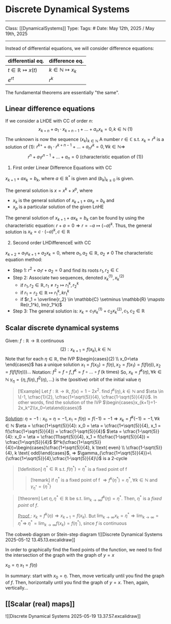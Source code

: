 # Discrete Dynamical Systems
___
Class: [[DynamicalSystems]]
Type: 
Tags: # 
Date: May 12th, 2025 / May 19th, 2025
___

Instead of differential equations, we will consider difference equations:

| differential eq.                | difference eq.                 |
| ------------------------------- | ------------------------------ |
| $t \in \mathbb{R} \mapsto x(t)$ | $k \in \mathbb{N} \mapsto x_k$ |
| $e^{rt}$                        | $r^k$                          |
The fundamental theorems are essentially "the same".
## Linear difference equations
If we consider a LHDE with CC of order $n$: $$x_{k+n}+a_1\cdot x_{k+n-1}+\dots+a_nx_k=0, k \in \mathbb{N}\text{ }(1)$$
The unknown is now the sequence $(x_k)_{k\in\mathbb{N}}$
A number $r\in\mathbb{C}$ s.t. $x_k=r^k$ is a solution of $(1)$: $r^{k+}+a_1\cdot r^{k+n-1}+\dots+a_nr^k=0, \forall k \in \mathbb{N} \Rightarrow$ $$r^n+a_1r^{n-1}+\dots+a_n=0 \text{ (characteristic equation of (1))}$$

1. First order Linear Difference Equations with CC

$x_{k+1}+ax_k=b_k$, where $a\in\mathbb{R}^*$ is given and $(b_k)_{k\geq0}$ is given.

The general solution is $x=x^k+x^p$, where 
- $x_k$ is the general solution of $x_{k+1}+ax_k=b_k$ and 
- $x_p$ is a particular solution of the given LnHE

The general solution of $x_{k+1}+ax_k=b_k$ can be found by using the characteristic equation:
$r+a=0 \Rightarrow r = -a \mapsto (-a)^k$. 
Thus, the general solution is $x_k = c \cdot (-a)^k, c \in \mathbb{R}$

2. Second order LHDifferenceE with CC

$x_{k+2}+a_1x_{k+1}+a_2x_k=0$, where $a_1, a_2 \in \mathbb{R}$, $a_2 \neq 0$
The characteristic equation method:
- Step 1: $r^2+a_1r+a_2=0$ and find its roots $r_1, r_2 \in \mathbb{C}$
- Step 2: Associate two sequences, denoted $x_k^{(1)}, x_k^{(2)}$
	- if $r_1, r_2 \in \mathbb{R}, r_1 \neq r_2 \mapsto r_1^k, r_2^k$
	- if $r_1 = r_2 \in \mathbb{R} \mapsto r_1^k, kr_1^k$
	- if $r_1 = \overline{r_2} \in \mathbb{C} \setminus \mathbb{R} \mapsto Re(r_1^k), Im(r_1^k)$
- Step 3: The general solution is: $x_k = c_1x_k^{(1)}+c_2x_k^{(2)}, c_1, c_2 \in \mathbb{R}$

## Scalar discrete dynamical systems

Given: $f: \mathbb{R}\rightarrow\mathbb{R}$ continuous
$$(2): x_{k+1}=f(x_k),k\in\mathbb{N}$$
Note that for each $\eta \in \mathbb{R}$, the IVP $\begin{cases}(2) \\ x_0=\eta \end{cases}$ has a unique solution $x_1=f(x_0)=f(\eta), x_2=f(x_1)=f(f(\eta)), x_2=f(f(f(\eta))) \dots$
Notation: $f^2 = f \circ f, f^k = f \circ \dots \circ f \text{ (k times)}$ 
So, $x_k=f^k(\eta), \forall k \in \mathbb{N}$
$\gamma_\eta=\{\eta, f(\eta), f^2(\eta),\dots\}$ is the (positive) orbit of the initial value $\eta$

>[!Example]
>Let $f : \mathbb{R} \rightarrow \mathbb{R}$, $f(x)= 1-2x^2$. find $f^k(\eta), k \in \mathbb{N}$ and $\eta \in \{-1, \cfrac{1}{2}, \cfrac{1+\sqrt{5}}{4}, \cfrac{1-\sqrt{5}}{4}\}$. In other words, find the solution of the IVP $\begin{cases}x_{k+1}=1-2x_k^2\\x_0=\eta\end{cases}$

<u>Solution</u>: 
$\eta = -1:  x_0 = \eta = -1, x_1 = f(\eta) = f(-1)=-1 \Rightarrow x_k = f^k(-1)=-1, \forall k \in \mathbb{N}$
$\eta = \cfrac{1+\sqrt{5}}{4}: x_0 = \eta = \cfrac{1+\sqrt{5}}{4}, x_1 = f(\cfrac{1+\sqrt{5}}{4}) = \cfrac{1-\sqrt{5}}{4}$
$\eta = \cfrac{1-\sqrt{5}}{4}: x_0 = \eta = \cfrac{11\sqrt{5}}{4}, x_1 = f(\cfrac{1-\sqrt{5}}{4}) = \cfrac{1+\sqrt{5}}{4}$
$f^k(\cfrac{1+\sqrt{5}}{4})=\begin{cases}\cfrac{1+\sqrt{5}}{4}, k \text{ even} \\ \cfrac{1-\sqrt{5}}{4}, k \text{ odd}\end{cases}$, $\Rightarrow$ $\gamma_{\cfrac{1+\sqrt{5}}{4}}=\{\cfrac{1+\sqrt{5}}{4},\cfrac{1-\sqrt{5}}{4}\}$ is a 2-cycle

>[!definition]
>$\eta^*\in \mathbb{R}$ s.t. $f(\eta^*)=\eta^*$ is a fixed point of f
>>[!remark]
>>if $\eta^*$ is a fixed point of f $\Rightarrow f^k(\eta^*)=\eta^*, \forall k \in \mathbb{N}$ and $\gamma_{\eta^*}=\{\eta^*\}$

>[!theorem]
>Let $\eta, \eta^* \in \mathbb{R}$ be s.t. $\lim_{k\rightarrow \infty}f^k(\eta)=\eta^*$. Then, $\eta^*$ is a *fixed point* of $f$.
>
><u> Proof </u>:
>$x_k=f^k(\eta)\Rightarrow x_{k+1}=f(x_k)$. But $\lim_{k\rightarrow \infty}x_k=\eta^*\Rightarrow\lim_{k\rightarrow \infty}=\eta^* \Rightarrow$ $\eta^*=\lim_{k\rightarrow \infty}f(x_k)=f(\eta^*)$, since $f$ is continuous

The cobweb diagram or Stein-step diagram
![[Discrete Dynamical Systems 2025-05-12 13.45.13.excalidraw]]

In order to graphically find the fixed points of the function, we need to find the intersection of the graph with the graph of $y = x$

$x_0 = \eta$
$x_1 = f(\eta)$

In summary:
start with $x_0 = \eta$. Then, move vertically until you find the graph of $f$. Then, horizontally until you find the graph of $y = x$. Then, again, vertically...

## [[Scalar (real) maps]]









![[Discrete Dynamical Systems 2025-05-19 13.37.57.excalidraw]]